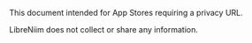 This document intended for App Stores requiring a privacy URL.

LibreNiim does not collect or share any information.